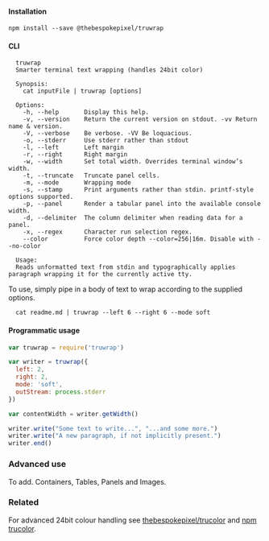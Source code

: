 #### Installation

```shell
npm install --save @thebespokepixel/truwrap
```

#### CLI

```text
  truwrap
  Smarter terminal text wrapping (handles 24bit color)

  Synopsis:
    cat inputFile | truwrap [options]

  Options:
    -h, --help       Display this help.
    -v, --version    Return the current version on stdout. -vv Return name & version.
    -V, --verbose    Be verbose. -VV Be loquacious.
    -o, --stderr     Use stderr rather than stdout
    -l, --left       Left margin
    -r, --right      Right margin
    -w, --width      Set total width. Overrides terminal window’s width.
    -t, --truncate   Truncate panel cells.
    -m, --mode       Wrapping mode
    -s, --stamp      Print arguments rather than stdin. printf-style options supported.
    -p, --panel      Render a tabular panel into the available console width.
    -d, --delimiter  The column delimiter when reading data for a panel.
    -x, --regex      Character run selection regex.
    --color          Force color depth --color=256|16m. Disable with --no-color

  Usage:
  Reads unformatted text from stdin and typographically applies paragraph wrapping it for the currently active tty.
```

To use, simply pipe in a body of text to wrap according to the supplied options.

```shell
  cat readme.md | truwrap --left 6 --right 6 --mode soft
```

#### Programmatic usage

```js
var truwrap = require('truwrap')

var writer = truwrap({
  left: 2,
  right: 2,
  mode: 'soft',
  outStream: process.stderr
})

var contentWidth = writer.getWidth()

writer.write("Some text to write...", "...and some more.")
writer.write("A new paragraph, if not implicitly present.")
writer.end()
```

### Advanced use

To add. Containers, Tables, Panels and Images.

### Related

For advanced 24bit colour handling see [thebespokepixel/trucolor](https://github.com/thebespokepixel/trucolor) and [npm trucolor](https://www.npmjs.com/package/trucolor).
